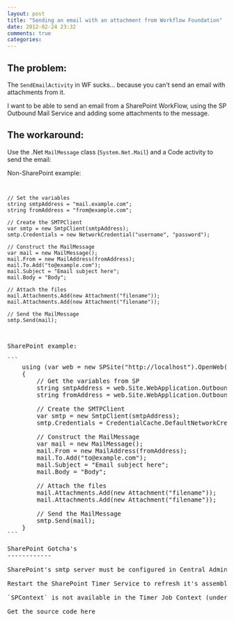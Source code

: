```yaml
---
layout: post
title: "Sending an email with an attachment from Workflow Foundation"
date: 2012-02-24 23:32
comments: true
categories: 
---
```

The problem:
----------

The `SendEmailActivity` in WF sucks... because you can't send an email with attachments from it.

I want to be able to send an email from a SharePoint WorkFlow, using the SP Outbound Mail Service and adding some attachments to the message.

The workaround:
---------

Use the .Net `MailMessage` class (`System.Net.Mail`) and a Code activity to send the email:

Non-SharePoint example:

<pre><code class="language-csharp">

// Set the variables
string smtpAddress = "mail.example.com";
string fromAddress = "from@example.com";

// Create the SMTPClient
var smtp = new SmtpClient(smtpAddress);
smtp.Credentials = new NetworkCredential("username", "password"); 

// Construct the MailMessage
var mail = new MailMessage();
mail.From = new MailAddress(fromAddress);
mail.To.Add("to@example.com");
mail.Subject = "Email subject here";
mail.Body = "Body";

// Attach the files
mail.Attachments.Add(new Attachment("filename"));
mail.Attachments.Add(new Attachment("filename"));

// Send the MailMessage
smtp.Send(mail);

</code><pre>

SharePoint example:

```
    using (var web = new SPSite("http://localhost").OpenWeb())
    {
        // Get the variables from SP
        string smtpAddress = web.Site.WebApplication.OutboundMailServiceInstance.Server.Address;
        string fromAddress = web.Site.WebApplication.OutboundMailSenderAddress;
    
        // Create the SMTPClient
        var smtp = new SmtpClient(smtpAddress);
        smtp.Credentials = CredentialCache.DefaultNetworkCredentials;
    
        // Construct the MailMessage
        var mail = new MailMessage();
        mail.From = new MailAddress(fromAddress);
        mail.To.Add("to@example.com");
        mail.Subject = "Email subject here";
        mail.Body = "Body";
    
        // Attach the files
        mail.Attachments.Add(new Attachment("filename"));
        mail.Attachments.Add(new Attachment("filename"));
    
        // Send the MailMessage
        smtp.Send(mail);
    }
```

SharePoint Gotcha's
------------

SharePoint's smtp server must be configured in Central Admin, otherwise you will get a `NullReferenceException` at `web.Site.WebApplication.OutboundMailServiceInstance`

Restart the SharePoint Timer Service to refresh it's assembly cache if the workflow does not kick in

`SPContext` is not available in the Timer Job Context (under which the WF will run)

Get the source code here
